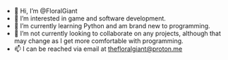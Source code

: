 - 👋 Hi, I’m @FloralGiant
- 👀 I’m interested in game and software development.
- 🌱 I’m currently learning Python and am brand new to programming.
- 💞️ I’m not currently looking to collaborate on any projects, although that may change as I get more comfortable with programming.
- 📫 I can be reached via email at thefloralgiant@proton.me

<!---
FloralGiant/FloralGiant is a ✨ special ✨ repository because its `README.md` (this file) appears on your GitHub profile.
You can click the Preview link to take a look at your changes.
--->
